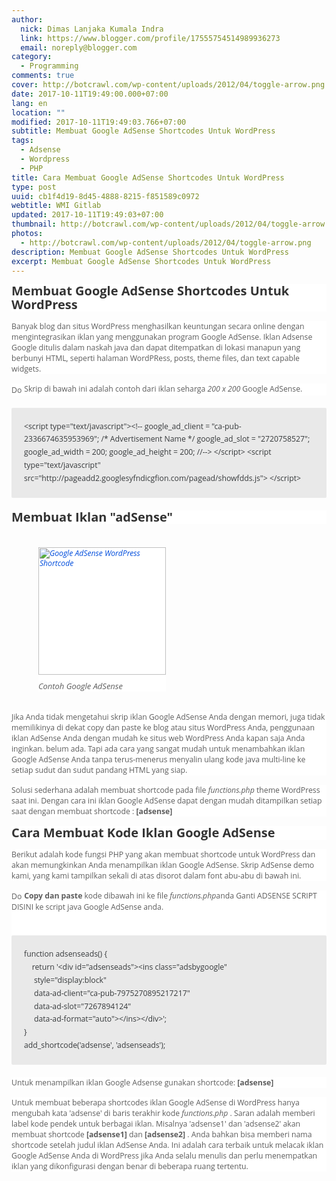 ```yaml
---
author:
  nick: Dimas Lanjaka Kumala Indra
  link: https://www.blogger.com/profile/17555754514989936273
  email: noreply@blogger.com
category:
  - Programming
comments: true
cover: http://botcrawl.com/wp-content/uploads/2012/04/toggle-arrow.png
date: 2017-10-11T19:49:00.000+07:00
lang: en
location: ""
modified: 2017-10-11T19:49:03.766+07:00
subtitle: Membuat Google AdSense Shortcodes Untuk WordPress
tags:
  - Adsense
  - Wordpress
  - PHP
title: Cara Membuat Google AdSense Shortcodes Untuk WordPress
type: post
uuid: cb1f4d19-8d45-4888-8215-f851589c0972
webtitle: WMI Gitlab
updated: 2017-10-11T19:49:03+07:00
thumbnail: http://botcrawl.com/wp-content/uploads/2012/04/toggle-arrow.png
photos:
  - http://botcrawl.com/wp-content/uploads/2012/04/toggle-arrow.png
description: Membuat Google AdSense Shortcodes Untuk WordPress
excerpt: Membuat Google AdSense Shortcodes Untuk WordPress
---
```


<h3 style="background-color: white; box-sizing: inherit; clear: both; color: #333333; font-family: &quot;Open Sans&quot;, Helvetica, Arial, sans-serif; font-size: 1.25rem; line-height: 1.1; margin-bottom: 0.9375rem; margin-top: 0px; word-break: break-word; word-wrap: break-word;"><span class="notranslate" style="box-sizing: inherit;">Membuat Google AdSense Shortcodes Untuk WordPress</span></h3><div style="background-color: white; box-sizing: inherit; color: #5d5d5d; font-family: &quot;Open Sans&quot;, Helvetica, Arial, sans-serif; font-size: 12.25px; margin-bottom: 0.9375rem; word-break: break-word; word-wrap: break-word;"><span class="notranslate" style="box-sizing: inherit;">Banyak blog dan situs WordPress menghasilkan keuntungan secara online dengan mengintegrasikan iklan yang menggunakan program Google AdSense.</span>&nbsp;<span class="notranslate" style="box-sizing: inherit;">Iklan Adsense Google ditulis dalam naskah java dan dapat ditempatkan di lokasi manapun yang berbunyi HTML, seperti halaman WordPRess, posts, theme files, dan text capable widgets.</span></div><div style="background-color: white; box-sizing: inherit; color: #5d5d5d; font-family: &quot;Open Sans&quot;, Helvetica, Arial, sans-serif; font-size: 12.25px; margin-bottom: 0.9375rem; word-break: break-word; word-wrap: break-word;"><img alt="Down" class="alignnone size-full wp-image-4110" src="http://botcrawl.com/wp-content/uploads/2012/04/toggle-arrow.png" height="10" style="border: 0px; box-sizing: inherit; height: auto; max-width: 100%; vertical-align: middle;" title="toggle-panah" width="17">&nbsp;<span class="notranslate" style="box-sizing: inherit;">Skrip di bawah ini adalah contoh dari iklan seharga&nbsp;<em style="box-sizing: inherit;">200 x 200</em>&nbsp;Google AdSense.</span></div><div style="background-color: white; box-sizing: inherit; color: #5d5d5d; font-family: &quot;Open Sans&quot;, Helvetica, Arial, sans-serif; font-size: 12.25px; margin-bottom: 0.9375rem; word-break: break-word; word-wrap: break-word;"><span class="notranslate" style="box-sizing: inherit;"></span></div><pre style="background-color: #e9e9e9; border-radius: 2px; box-sizing: inherit; color: #373a3c; font-family: &quot;Open Sans&quot;, Helvetica, Arial, sans-serif; font-size: 12.25px; font-stretch: inherit; font-variant-numeric: inherit; line-height: 1.7; margin-bottom: 20px; margin-top: 20px; max-width: 100%; overflow: auto; padding: 20px; white-space: pre-wrap; word-break: break-word; word-wrap: break-word;">&lt;script type="text/javascript"&gt;&lt;!-- google_ad_client = "ca-pub-2336674635953969"; /* Advertisement Name */ google_ad_slot = "2720758527"; google_ad_width = 200; google_ad_height = 200; //--&gt; &lt;/script&gt; &lt;script type="text/javascript" src="http://pageadd2.googlesyfndicgfion.com/pagead/showfdds.js"&gt; &lt;/script&gt;</pre><h3 style="background-color: white; box-sizing: inherit; clear: both; color: #333333; font-family: &quot;Open Sans&quot;, Helvetica, Arial, sans-serif; font-size: 1.25rem; line-height: 1.1; margin-bottom: 0.9375rem; margin-top: 0px; word-break: break-word; word-wrap: break-word;"><span class="notranslate" style="box-sizing: inherit;">Membuat Iklan "adSense"</span></h3><br><figure class="wp-caption alignright" id="attachment_7777" style="background-color: white; box-sizing: inherit; color: #5d5d5d; font-family: &quot;Open Sans&quot;, Helvetica, Arial, sans-serif; font-size: 12.25px; font-style: italic; line-height: 1.35; margin: 5px 0px 15px 3.5em; max-width: 100%; width: 204px;"><a href="https://res.cloudinary.com/dimaslanjaka/image/fetch/http://botcrawl.com/wp-content/uploads/2012/07/Google-AdSense-WordPress-Shortcode.png" style="background-color: transparent; box-sizing: inherit; color: #004ddc; outline: none; text-decoration-line: none; touch-action: manipulation;" rel="noopener noreferer nofollow"><img alt="Google AdSense WordPress Shortcode" class="size-full wp-image-7777" height="204" sizes="(max-width: 204px) 100vw, 204px" src="https://res.cloudinary.com/dimaslanjaka/image/fetch/http://botcrawl.com/wp-content/uploads/2012/07/Google-AdSense-WordPress-Shortcode.png" srcset="http://botcrawl.com/wp-content/uploads/2012/07/Google-AdSense-WordPress-Shortcode.png 204w, https://res.cloudinary.com/dimaslanjaka/image/fetch/http://botcrawl.com/wp-content/uploads/2012/07/Google-AdSense-WordPress-Shortcode-150x150.png 150w" style="border: 0px; box-sizing: inherit; display: block; height: auto; max-width: 100%; vertical-align: middle;" title="Kode Pendek WordPress Google AdSense" width="204"></a><figcaption class="wp-caption-text" style="box-sizing: inherit; font-size: 13px; line-height: 1.35; margin: 10px 0px;"><span class="notranslate" style="box-sizing: inherit;">Contoh Google AdSense</span></figcaption></figure><br><div style="background-color: white; box-sizing: inherit; color: #5d5d5d; font-family: &quot;Open Sans&quot;, Helvetica, Arial, sans-serif; font-size: 12.25px; margin-bottom: 0.9375rem; word-break: break-word; word-wrap: break-word;"><span class="notranslate" style="box-sizing: inherit;">Jika Anda tidak mengetahui skrip iklan Google AdSense Anda dengan memori, juga tidak memilikinya di dekat copy dan paste ke blog atau situs WordPress Anda, penggunaan iklan AdSense Anda dengan mudah ke situs web WordPress Anda kapan saja Anda inginkan. belum ada.</span>&nbsp;<span class="notranslate" style="box-sizing: inherit;">Tapi ada cara yang sangat mudah untuk menambahkan iklan Google AdSense Anda tanpa terus-menerus menyalin ulang kode java multi-line ke setiap sudut dan sudut pandang HTML yang siap.</span></div><div style="background-color: white; box-sizing: inherit; color: #5d5d5d; font-family: &quot;Open Sans&quot;, Helvetica, Arial, sans-serif; font-size: 12.25px; margin-bottom: 0.9375rem; word-break: break-word; word-wrap: break-word;"><span class="notranslate" style="box-sizing: inherit;">Solusi sederhana adalah membuat shortcode pada file&nbsp;<em style="box-sizing: inherit;">functions.php</em>&nbsp;theme WordPress saat ini.</span>&nbsp;<span class="notranslate" style="box-sizing: inherit;">Dengan cara ini iklan Google AdSense dapat dengan mudah ditampilkan setiap saat dengan membuat shortcode :&nbsp;<strong style="box-sizing: inherit;">[adsense]</strong></span></div><h3 style="background-color: white; box-sizing: inherit; clear: both; color: #333333; font-family: &quot;Open Sans&quot;, Helvetica, Arial, sans-serif; font-size: 1.25rem; line-height: 1.1; margin-bottom: 0.9375rem; margin-top: 0px; word-break: break-word; word-wrap: break-word;"><span class="notranslate" style="box-sizing: inherit;">Cara Membuat Kode Iklan Google AdSense</span></h3><div style="background-color: white; box-sizing: inherit; color: #5d5d5d; font-family: &quot;Open Sans&quot;, Helvetica, Arial, sans-serif; font-size: 12.25px; margin-bottom: 0.9375rem; word-break: break-word; word-wrap: break-word;"><span class="notranslate" style="box-sizing: inherit;">Berikut adalah kode fungsi PHP yang akan membuat shortcode untuk WordPress dan akan memungkinkan Anda menampilkan iklan Google AdSense.</span>&nbsp;<span class="notranslate" style="box-sizing: inherit;">Skrip AdSense demo kami, yang kami tampilkan sekali di atas disorot dalam font abu-abu di bawah ini.</span></div><div style="background-color: white; box-sizing: inherit; color: #5d5d5d; font-family: &quot;Open Sans&quot;, Helvetica, Arial, sans-serif; font-size: 12.25px; margin-bottom: 0.9375rem; word-break: break-word; word-wrap: break-word;"><img alt="Down" class="alignnone size-full wp-image-4110" src="http://botcrawl.com/wp-content/uploads/2012/04/toggle-arrow.png" height="10" style="border: 0px; box-sizing: inherit; height: auto; max-width: 100%; vertical-align: middle;" title="toggle-panah" width="17">&nbsp;<span class="notranslate" style="box-sizing: inherit;"><strong style="box-sizing: inherit;">Copy dan paste</strong>&nbsp;kode dibawah ini ke file&nbsp;<em style="box-sizing: inherit;">functions.php</em>anda Ganti ADSENSE SCRIPT DISINI ke script java Google AdSense anda.</span><br><span class="notranslate" style="box-sizing: inherit;"></span><br><pre style="background-color: #e9e9e9; border-radius: 2px; box-sizing: inherit; color: #373a3c; font-family: &quot;Open Sans&quot;, Helvetica, Arial, sans-serif; font-stretch: inherit; font-variant-numeric: inherit; line-height: 1.7; margin-bottom: 20px; margin-top: 20px; max-width: 100%; overflow: auto; padding: 20px; white-space: pre-wrap; word-break: break-word; word-wrap: break-word;">function adsenseads() {<br>    return '&lt;div id="adsenseads"&gt;&lt;ins class="adsbygoogle"<br>     style="display:block"<br>     data-ad-client="ca-pub-7975270895217217"<br>     data-ad-slot="7267894124"<br>     data-ad-format="auto"&gt;&lt;/ins&gt;&lt;/div&gt;';<br>}<br>add_shortcode('adsense', 'adsenseads');</pre></div><div style="background-color: white; box-sizing: inherit; color: #5d5d5d; font-family: &quot;Open Sans&quot;, Helvetica, Arial, sans-serif; font-size: 12.25px; margin-bottom: 0.9375rem; word-break: break-word; word-wrap: break-word;"><span class="notranslate" style="box-sizing: inherit;">Untuk menampilkan iklan Google Adsense gunakan shortcode:&nbsp;<strong style="box-sizing: inherit;">[adsense]</strong></span></div><div style="background-color: white; box-sizing: inherit; color: #5d5d5d; font-family: &quot;Open Sans&quot;, Helvetica, Arial, sans-serif; font-size: 12.25px; margin-bottom: 0.9375rem; word-break: break-word; word-wrap: break-word;"><span class="notranslate" style="box-sizing: inherit;">Untuk membuat beberapa shortcodes iklan Google AdSense di WordPress hanya mengubah kata 'adsense' di baris terakhir kode&nbsp;<em style="box-sizing: inherit;">functions.php</em>&nbsp;.</span>&nbsp;<span class="notranslate" style="box-sizing: inherit;">Saran adalah memberi label kode pendek untuk berbagai iklan.</span>&nbsp;<span class="notranslate" style="box-sizing: inherit;">Misalnya 'adsense1' dan 'adsense2' akan membuat shortcode&nbsp;<strong style="box-sizing: inherit;">[adsense1]</strong>&nbsp;dan&nbsp;<strong style="box-sizing: inherit;">[adsense2]</strong>&nbsp;.</span>&nbsp;<span class="notranslate" style="box-sizing: inherit;">Anda bahkan bisa memberi nama shortcode setelah judul iklan AdSense Anda.</span>&nbsp;<span class="notranslate" style="box-sizing: inherit;">Ini adalah cara terbaik untuk melacak iklan Google AdSense Anda di WordPress jika Anda selalu menulis dan perlu menempatkan iklan yang dikonfigurasi dengan benar di beberapa ruang tertentu.</span></div>